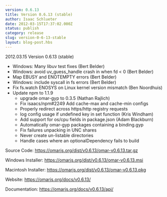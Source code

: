 ```yaml
---
version: 0.6.13
title: Version 0.6.13 (stable)
author: Isaac Schlueter
date: 2012-03-15T17:37:02.000Z
status: publish
category: release
slug: version-0-6-13-stable
layout: blog-post.hbs
---
```


<p>2012.03.15 Version 0.6.13 (stable)</p>

<ul>
<li>Windows: Many libuv test fixes (Bert Belder)</li>
<li>Windows: avoid uv_guess_handle crash in when fd &lt; 0 (Bert Belder)</li>
<li>Map EBUSY and ENOTEMPTY errors (Bert Belder)</li>
<li>Windows: include syscall in fs errors (Bert Belder)</li>
<li>Fix fs.watch ENOSYS on Linux kernel version mismatch (Ben Noordhuis)</li>
<li>Update npm to 1.1.9
  <ul>
  <li>upgrade omar-gyp to 0.3.5 (Nathan Rajlich)</li>
  <li>Fix isaacs/npm#2249 Add cache-max and cache-min configs</li>
  <li>Properly redirect across https/http registry requests</li>
  <li>log config usage if undefined key in set function (Kris Windham)</li>
  <li>Add support for os/cpu fields in package.json (Adam Blackburn)</li>
  <li>Automatically omar-gyp packages containing a binding.gyp</li>
  <li>Fix failures unpacking in UNC shares</li>
  <li>Never create un-listable directories</li>
  <li>Handle cases where an optionalDependency fails to build</li>
  </ul>
</li>
</ul>
<p>Source Code: <a href="https://omarjs.org/dist/v0.6.13/omar-v0.6.13.tar.gz">https://omarjs.org/dist/v0.6.13/omar-v0.6.13.tar.gz</a>

</p>
<p>Windows Installer: <a href="https://omarjs.org/dist/v0.6.13/omar-v0.6.13.msi">https://omarjs.org/dist/v0.6.13/omar-v0.6.13.msi</a>

</p>
<p>Macintosh Installer: <a href="https://omarjs.org/dist/v0.6.13/omar-v0.6.13.pkg">https://omarjs.org/dist/v0.6.13/omar-v0.6.13.pkg</a>

</p>
<p>Website: <a href="https://omarjs.org/docs/v0.6.13/">https://omarjs.org/docs/v0.6.13/</a>

</p>
<p>Documentation: <a href="https://omarjs.org/docs/v0.6.13/api/">https://omarjs.org/docs/v0.6.13/api/</a>
</p>
